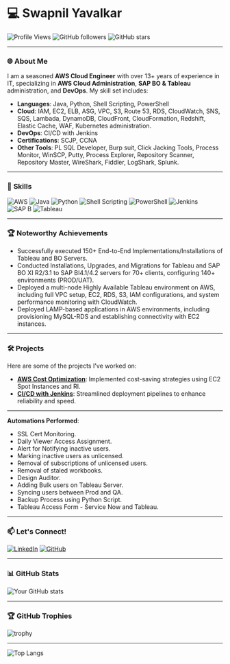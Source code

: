 # 💻 **Swapnil Yavalkar**

![Profile Views](https://komarev.com/ghpvc/?username=yourusername&label=Profile%20views&color=0e75b6&style=flat) 
![GitHub followers](https://img.shields.io/github/followers/yourusername?label=Followers&style=social)
![GitHub stars](https://img.shields.io/github/stars/yourusername?label=Stars)

---

### 🌐 **About Me**
I am a seasoned **AWS Cloud Engineer** with over 13+ years of experience in IT, specializing in **AWS Cloud Administration**, **SAP BO & Tableau** administration, and **DevOps**. My skill set includes:

- **Languages**: Java, Python, Shell Scripting, PowerShell
- **Cloud**: IAM, EC2, ELB, ASG, VPC, S3, Route 53, RDS, CloudWatch, SNS, SQS, Lambada, DynamoDB, CloudFront, CloudFormation, Redshift, Elastic Cache, WAF, Kubernetes administration.
- **DevOps**: CI/CD with Jenkins
- **Certifications**: SCJP, CCNA
- **Other Tools**: PL SQL Developer, Burp suit, Click Jacking Tools, Process Monitor, WinSCP, Putty, Process Explorer, Repository Scanner, Repository Master, WireShark, Fiddler, LogShark, Splunk.

---

### 🚀 **Skills**
![AWS](https://img.shields.io/badge/AWS-%23FF9900.svg?style=for-the-badge&logo=amazon-aws&logoColor=white)
![Java](https://img.shields.io/badge/Java-%23ED8B00.svg?style=for-the-badge&logo=java&logoColor=white)
![Python](https://img.shields.io/badge/Python-%233776AB.svg?style=for-the-badge&logo=python&logoColor=white)
![Shell Scripting](https://img.shields.io/badge/Shell_Scripting-%2312100E.svg?style=for-the-badge&logo=gnu-bash&logoColor=white)
![PowerShell](https://img.shields.io/badge/PowerShell-%235391FE.svg?style=for-the-badge&logo=powershell&logoColor=white)
![Jenkins](https://img.shields.io/badge/Jenkins-%23D24939.svg?style=for-the-badge&logo=jenkins&logoColor=white)
![SAP B](https://img.shields.io/badge/SAP%20BO-%2381D8D0.svg?style=for-the-badge)
![Tableau](https://img.shields.io/badge/Tableau-%23E97627.svg?style=for-the-badge&logo=tableau&logoColor=white)

---

### 🏆 **Noteworthy Achievements**
- Successfully executed 150+ End-to-End Implementations/Installations of Tableau and BO Servers.
- Conducted Installations, Upgrades, and Migrations for Tableau and SAP BO XI R2/3.1 to SAP BI4.1/4.2 servers for 70+ clients, configuring 140+ environments (PROD/UAT).
- Deployed a multi-node Highly Available Tableau environment on AWS, including full VPC setup, EC2, RDS, S3, IAM configurations, and system performance monitoring with CloudWatch.
- Deployed LAMP-based applications in AWS environments, including provisioning MySQL-RDS and establishing connectivity with EC2 instances.

---

### 🛠️ **Projects**
Here are some of the projects I've worked on:

- **[AWS Cost Optimization](#)**: Implemented cost-saving strategies using EC2 Spot Instances and RI.
- **[CI/CD with Jenkins](#)**: Streamlined deployment pipelines to enhance reliability and speed.

---

**Automations Performed**:
- SSL Cert Monitoring.
- Daily Viewer Access Assignment.
- Alert for Notifying inactive users.
- Marking inactive users as unlicensed.
- Removal of subscriptions of unlicensed users.
- Removal of staled workbooks.
- Design Auditor.
- Adding Bulk users on Tableau Server.
- Syncing users between Prod and QA.
- Backup Process using Python Script.
- Tableau Access Form - Service Now and Tableau.

---

### 📫 **Let's Connect!**
[![LinkedIn](https://img.shields.io/badge/LinkedIn-%230077B5.svg?style=for-the-badge&logo=linkedin&logoColor=white)](https://www.linkedin.com/in/swapnilyavalkar)
[![GitHub](https://img.shields.io/badge/GitHub-%2312100E.svg?style=for-the-badge&logo=github&logoColor=white)](https://github.com/swapnilyavalkar1110x)

---

### 📊 **GitHub Stats**
![Your GitHub stats](https://github-readme-stats.vercel.app/api?username=yourusername&show_icons=true&theme=radical)

---

### 🏆 **GitHub Trophies**
![trophy](https://github-profile-trophy.vercel.app/?username=yourusername&theme=radical)

---
![Top Langs](https://github-readme-stats.vercel.app/api/top-langs/?username=swapnilyavalkar1110x&layout=compact&theme=radical)

